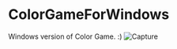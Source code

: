 # ColorGameForWindows
Windows version of Color Game. :) 
![Capture](https://user-images.githubusercontent.com/52569279/167253457-b9e82934-fefd-439e-93ab-6cff9ecc084f.PNG)
